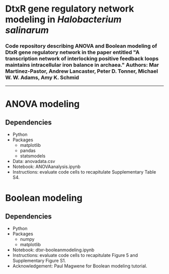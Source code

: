 # DtxR gene regulatory network modeling in *Halobacterium salinarum*

### Code repository describing ANOVA and Boolean modeling of DtxR gene regulatory network in the paper entitled **"A transcription network of interlocking positive feedback loops maintains intracellular iron balance in archaea."** Authors: Mar Martinez-Pastor, Andrew Lancaster, Peter D. Tonner, Michael W. W. Adams, Amy K. Schmid
-------------------

# ANOVA modeling
## Dependencies
- Python
- Packages
  - matplotlib
  - pandas
  - statsmodels
- Data: anovadata.csv
- Notebook: ANOVAanalysis.ipynb
- Instructions: evaluate code cells to recapitulate Supplementary Table S4. 

# Boolean modeling
## Dependencies
- Python
- Packages
    - numpy 
    - matplotlib
- Notebook: dtxr-booleanmodeling.ipynb 
- Instructions: evaluate code cells to recapitulate Figure 5 and Supplementary Figure S1.
- Acknowledgement: Paul Magwene for Boolean modeling tutorial.



